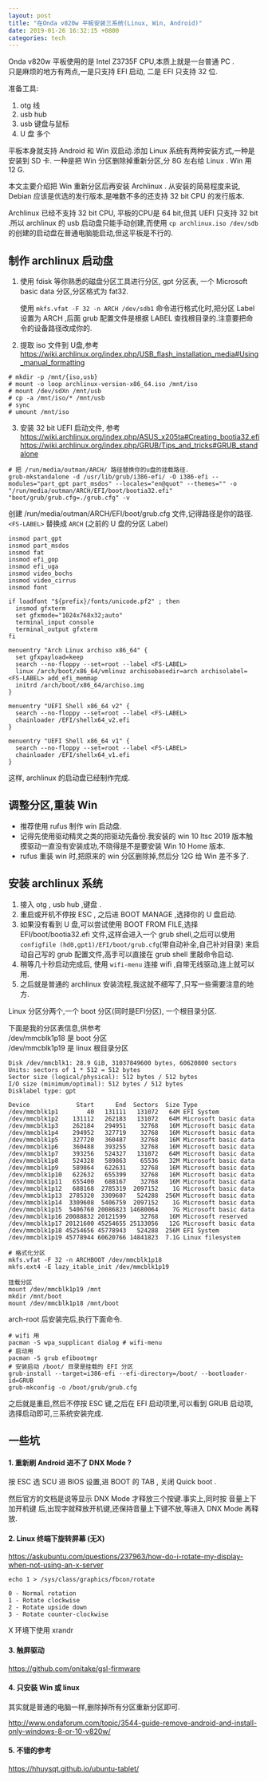 ```yaml
---
layout: post
title: "在Onda v820w 平板安装三系统(Linux, Win, Android)"
date: 2019-01-26 16:32:15 +0800
categories: tech
---
```


Onda v820w 平板使用的是 Intel Z3735F CPU,本质上就是一台普通 PC .  
只是麻烦的地方有两点,一是只支持 EFI 启动, 二是 EFI 只支持 32 位.


准备工具:  
1. otg 线
2. usb hub
3. usb 键盘与鼠标
4. U 盘 多个

平板本身就支持 Android 和 Win 双启动.添加 Linux 系统有两种安装方式,一种是安装到 SD 卡. 一种是把 Win 分区删除掉重新分区,分 8G 左右给 Linux . Win 用 12 G.

本文主要介绍把 Win 重新分区后再安装 Archlinux . 从安装的简易程度来说, Debian 应该是优选的发行版本,是唯数不多的还支持 32 bit CPU 的发行版本.

Archlinux 已经不支持 32 bit CPU, 平板的CPU是 64 bit,但其 UEFI 只支持 32 bit .所以 archlinux 的 usb 启动盘只能手动创建,而使用 `cp archlinux.iso /dev/sdb` 的创建的启动盘在普通电脑能启动,但这平板是不行的.

## 制作 archlinux 启动盘

1. 使用 fdisk 等你熟悉的磁盘分区工具进行分区, gpt 分区表, 一个 Microsoft basic data 分区,分区格式为 fat32.

    使用 `mkfs.vfat -F 32 -n ARCH /dev/sdb1` 命令进行格式化时,把分区 Label 设置为 ARCH ,后面 grub 配置文件是根据 LABEL 查找根目录的.注意要把命令的设备路径改成你的.

2. 提取 iso 文件到 U盘,参考 https://wiki.archlinux.org/index.php/USB_flash_installation_media#Using_manual_formatting

```
# mkdir -p /mnt/{iso,usb}
# mount -o loop archlinux-version-x86_64.iso /mnt/iso
# mount /dev/sdXn /mnt/usb
# cp -a /mnt/iso/* /mnt/usb
# sync
# umount /mnt/iso
```

3. 安装 32 bit UEFI 启动文件, 参考 https://wiki.archlinux.org/index.php/ASUS_x205ta#Creating_bootia32.efi https://wiki.archlinux.org/index.php/GRUB/Tips_and_tricks#GRUB_standalone

```
# 把 /run/media/outman/ARCH/ 路径替换你的u盘的挂载路径.
grub-mkstandalone -d /usr/lib/grub/i386-efi/ -O i386-efi --modules="part_gpt part_msdos" --locales="en@quot" --themes="" -o "/run/media/outman/ARCH/EFI/boot/bootia32.efi" "boot/grub/grub.cfg=./grub.cfg" -v
```

创建 /run/media/outman/ARCH/EFI/boot/grub.cfg 文件,记得路径是你的路径.  
`<FS-LABEL>` 替换成 `ARCH` (之前的 U 盘的分区 Label)

```
insmod part_gpt
insmod part_msdos
insmod fat
insmod efi_gop
insmod efi_uga
insmod video_bochs
insmod video_cirrus
insmod font

if loadfont "${prefix}/fonts/unicode.pf2" ; then
  insmod gfxterm
  set gfxmode="1024x768x32;auto"
  terminal_input console
  terminal_output gfxterm
fi

menuentry "Arch Linux archiso x86_64" {
  set gfxpayload=keep
  search --no-floppy --set=root --label <FS-LABEL>
  linux /arch/boot/x86_64/vmlinuz archisobasedir=arch archisolabel=<FS-LABEL> add_efi_memmap
  initrd /arch/boot/x86_64/archiso.img
}

menuentry "UEFI Shell x86_64 v2" {
  search --no-floppy --set=root --label <FS-LABEL>
  chainloader /EFI/shellx64_v2.efi
}

menuentry "UEFI Shell x86_64 v1" {
  search --no-floppy --set=root --label <FS-LABEL>
  chainloader /EFI/shellx64_v1.efi
}
```

这样, archlinux 的启动盘已经制作完成.

## 调整分区,重装 Win 

* 推荐使用 rufus 制作 win 启动盘.
* 记得先使用驱动精灵之类的把驱动先备份.我安装的 win 10 ltsc 2019 版本触摸驱动一直没有安装成功,不晓得是不是要安装 Win 10 Home 版本.
* rufus 重装 win 时,把原来的 win 分区删除掉,然后分 12G 给 Win 差不多了.

## 安装 archlinux 系统

1. 接入 otg , usb hub ,键盘 .
2. 重启或开机不停按 ESC , 之后进 BOOT MANAGE ,选择你的 U 盘启动.
3. 如果没有看到 U 盘,可以尝试使用 BOOT FROM FILE,选择 EFI/boot/bootia32.efi 文件,这样会进入一个 grub shell,之后可以使用 `configfile (hd0,gpt1)/EFI/boot/grub.cfg`(带自动补全,自己补对目录) 来启动自己写的 grub 配置文件,高手可以直接在 grub shell 里敲命令启动.
4. 稍等几十秒启动完成后, 使用 `wifi-menu` 连接 wifi ,自带无线驱动,连上就可以用.
5. 之后就是普通的 archlinux 安装流程,我这就不细写了,只写一些需要注意的地方.

Linux 分区分两个,一个 boot 分区(同时是EFI分区), 一个根目录分区.

下面是我的分区表信息,供参考  
/dev/mmcblk1p18 是 boot 分区  
/dev/mmcblk1p19 是 linux 根目录分区

```
Disk /dev/mmcblk1: 28.9 GiB, 31037849600 bytes, 60620800 sectors
Units: sectors of 1 * 512 = 512 bytes
Sector size (logical/physical): 512 bytes / 512 bytes
I/O size (minimum/optimal): 512 bytes / 512 bytes
Disklabel type: gpt

Device             Start      End  Sectors  Size Type
/dev/mmcblk1p1        40   131111   131072   64M EFI System
/dev/mmcblk1p2    131112   262183   131072   64M Microsoft basic data
/dev/mmcblk1p3    262184   294951    32768   16M Microsoft basic data
/dev/mmcblk1p4    294952   327719    32768   16M Microsoft basic data
/dev/mmcblk1p5    327720   360487    32768   16M Microsoft basic data
/dev/mmcblk1p6    360488   393255    32768   16M Microsoft basic data
/dev/mmcblk1p7    393256   524327   131072   64M Microsoft basic data
/dev/mmcblk1p8    524328   589863    65536   32M Microsoft basic data
/dev/mmcblk1p9    589864   622631    32768   16M Microsoft basic data
/dev/mmcblk1p10   622632   655399    32768   16M Microsoft basic data
/dev/mmcblk1p11   655400   688167    32768   16M Microsoft basic data
/dev/mmcblk1p12   688168  2785319  2097152    1G Microsoft basic data
/dev/mmcblk1p13  2785320  3309607   524288  256M Microsoft basic data
/dev/mmcblk1p14  3309608  5406759  2097152    1G Microsoft basic data
/dev/mmcblk1p15  5406760 20086823 14680064    7G Microsoft basic data
/dev/mmcblk1p16 20088832 20121599    32768   16M Microsoft reserved
/dev/mmcblk1p17 20121600 45254655 25133056   12G Microsoft basic data
/dev/mmcblk1p18 45254656 45778943   524288  256M EFI System
/dev/mmcblk1p19 45778944 60620766 14841823  7.1G Linux filesystem
```

```
# 格式化分区
mkfs.vfat -F 32 -n ARCHBOOT /dev/mmcblk1p18
mkfs.ext4 -E lazy_itable_init /dev/mmcblk1p19
```

```
挂载分区
mount /dev/mmcblk1p19 /mnt
mkdir /mnt/boot
mount /dev/mmcblk1p18 /mnt/boot
```

arch-root 后安装完后,执行下面命令.

```
# wifi 用
pacman -S wpa_supplicant dialog # wifi-menu
# 启动用
pacman -S grub efibootmgr
# 安装启动 /boot/ 目录是挂载的 EFI 分区
grub-install --target=i386-efi --efi-directory=/boot/ --bootloader-id=GRUB
grub-mkconfig -o /boot/grub/grub.cfg
```

之后就是重启,然后不停按 ESC 键,之后在 EFI 启动项里,可以看到 GRUB 启动项,选择启动即可,三系统安装完成.


## 一些坑

#### 1. 重新刷 Android 进不了 DNX Mode ?

按 ESC 选 SCU 进 BIOS 设置,进 BOOT 的 TAB , 关闭 Quick boot .

然后官方的文档是说等显示 DNX Mode 才释放三个按键.事实上,同时按 音量上下加开机键 后,出现字就释放开机键,还保持音量上下键不放,等进入 DNX Mode 再释放.


#### 2. Linux 终端下旋转屏幕 (无X)

https://askubuntu.com/questions/237963/how-do-i-rotate-my-display-when-not-using-an-x-server

`echo 1 > /sys/class/graphics/fbcon/rotate`

```
0 - Normal rotation
1 - Rotate clockwise
2 - Rotate upside down
3 - Rotate counter-clockwise
```

X 环境下使用 xrandr

#### 3. 触屏驱动

https://github.com/onitake/gsl-firmware

#### 4. 只安装 Win 或 linux

其实就是普通的电脑一样,删除掉所有分区重新分区即可.

http://www.ondaforum.com/topic/3544-guide-remove-android-and-install-only-windows-8-or-10-v820w/

#### 5. 不错的参考

https://hhuysqt.github.io/ubuntu-tablet/

